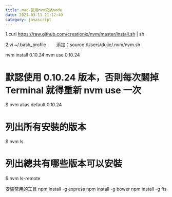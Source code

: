 ```yaml
---
title: mac-使用nvm安装node
date: 2021-03-11 21:12:40
category: javascript
---
```


1.curl https://raw.github.com/creationix/nvm/master/install.sh | sh

2.vi ~/.bash_profile
　　添加：source /Users/dujie/.nvm/nvm.sh

nvm install 0.10.24
nvm use 0.10.24
# 默認使用 0.10.24 版本，否則每次關掉 Terminal 就得重新 nvm use 一次
$ nvm alias default 0.10.24

# 列出所有安裝的版本
$ nvm ls


# 列出總共有哪些版本可以安裝
$ nvm ls-remote


安装常用的工具
npm install -g express 
npm install -g bower
npm install -g fis
